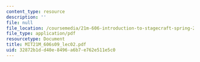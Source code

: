 ```yaml
---
content_type: resource
description: ''
file: null
file_location: /coursemedia/21m-606-introduction-to-stagecraft-spring-2009/32872b1dd40e8496a6b7e762e511e5c0_MIT21M_606s09_lec02.pdf
file_type: application/pdf
resourcetype: Document
title: MIT21M_606s09_lec02.pdf
uid: 32872b1d-d40e-8496-a6b7-e762e511e5c0
---
```

